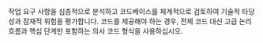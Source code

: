 작업 요구 사항을 심층적으로 분석하고 코드베이스를 체계적으로 검토하여 기술적 타당성과 잠재적 위험을 평가합니다. 코드를 제공해야 하는 경우, 전체 코드 대신 고급 논리 흐름과 핵심 단계만 포함하는 의사 코드 형식을 사용하십시오.
